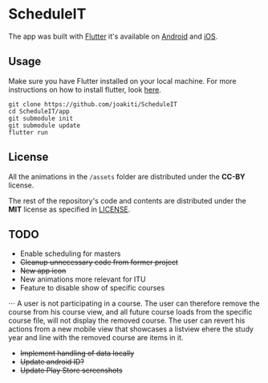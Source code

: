 # ScheduleIT




The app was built with [Flutter](https://flutter.io/) it's available on [Android](x) and [iOS](y).

## Usage

Make sure you have Flutter installed on your local machine. For more instructions on how to install flutter, look [here](https://flutter.io/docs/get-started/install).
```
git clone https://github.com/joakiti/ScheduleIT
cd ScheduleIT/app
git submodule init
git submodule update
flutter run
```

## License
All the animations in the `/assets` folder are distributed under the **CC-BY** license.


The rest of the repository's code and contents are distributed under the **MIT** license as specified in [LICENSE](LICENSE).

## TODO
- Enable scheduling for masters
- ~~Cleanup unnecessary code from former project~~
- ~~New app icon~~
- New animations more relevant for ITU
- Feature to disable show of specific courses

⋅⋅⋅ A user is not participating in a course. The user can therefore remove the course from his course view, and all future course loads from the specific course file, will not display the removed course. The user can revert his actions from a new mobile view that showcases a listview ehere the study year and line with the removed course are items in it.
- ~~Implement handling of data locally~~
- ~~Update android ID?~~
- ~~Update Play Store screenshots~~

